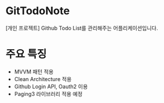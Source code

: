 # GitTodoNote
[개인 프로젝트] Github Todo List를 관리해주는 어플리케이션입니다.

# 주요 특징
- MVVM 패턴 적용
- Clean Architecture 적용
- Github Login API, Oauth2 이용
- Paging3 라이브러리 적용 예정
